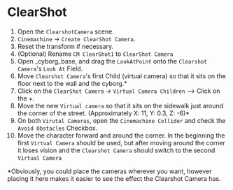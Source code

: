 # ClearShot
1. Open the `ClearshotCamera` scene.
2. `Cinemachine` -> `Create ClearShot Camera`.
3. Reset the transform if necessary.
4. (Optional) Rename `CM ClearShot1` to `ClearShot Camera`
5. Open _cyborg_base, and drag the `LookAtPoint` onto the `Clearshot Camera`'s `Look At` Field.
6. Move `Clearshot Camera`'s first Child (virtual camera) so that it sits on the floor next to the wall and the cyborg.*
7. Click on the `ClearShot Camera` -> `Virtual Camera Children` --> Click on the +.
8. Move the new `Virtual camera` so that it sits on the sidewalk just around the corner of the street. (Approximately X: 11, Y: 0.3, Z: -6)* 
9. On both `Virutal Cameras`, open the `Cinemachine Collider` and check the `Avoid Obstacles` Checkbox.
10. Move the character forward and around the corner. In the beginning the first `Virtual Camera` should be used, but after moving around the corner it loses vision and the `Clearshot Camera` should switch to the second `Virtual Camera`


*Obviously, you could place the cameras wherever you want, however placing it here makes it easier to see the effect the Clearshot Camera has.
